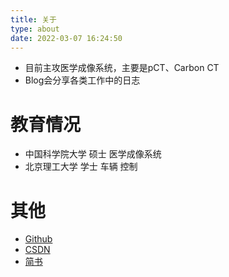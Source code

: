 ```yaml
---
title: 关于
type: about
date: 2022-03-07 16:24:50
---
```


- 目前主攻医学成像系统，主要是pCT、Carbon CT
- Blog会分享各类工作中的日志

# 教育情况

- 中国科学院大学 硕士 医学成像系统
- 北京理工大学 学士 车辆 控制 

# 其他

- [Github](https://github.com/Myoontyee)
- [CSDN](https://blog.csdn.net/myoonyee_chen_csdn)
- [简书](https://www.jianshu.com/u/0044b2811860)